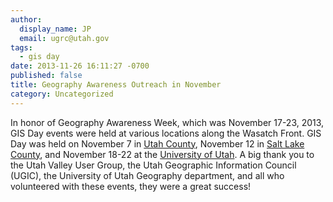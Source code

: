 ```yaml
---
author:
  display_name: JP
  email: ugrc@utah.gov
tags:
  - gis day
date: 2013-11-26 16:11:27 -0700
published: false
title: Geography Awareness Outreach in November
category: Uncategorized
---
```


<p>In honor of Geography Awareness Week, which was November 17-23, 2013, GIS Day events were held at various locations along the Wasatch Front. GIS Day was held on November 7 in <a href="https://docs.google.com/file/d/0B9jPX7xfMfYZLU1fMi03cVp4QzQ/edit">Utah County</a>, November 12 in <a href="https://docs.google.com/file/d/0B2TozNhMXSiebU8xRWxoRFRGQnc/edit">Salt Lake County</a>, and November 18-22 at the <a href="https://docs.google.com/file/d/0B2TozNhMXSied3l6eFJlaE41bjg/edit">University of Utah</a>. A big thank you to the Utah Valley User Group, the Utah Geographic Information Council (UGIC), the University of Utah Geography department, and all who volunteered with these events, they were a great success!</p>
